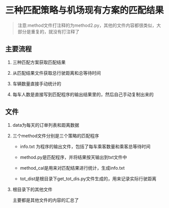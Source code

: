 # 三种匹配策略与机场现有方案的匹配结果

> 注意:method文件打注释的为method2.py，其他的文件内容都很类似，大部分是重复的，就没有打注释了

## 主要流程

1. 三种匹配方案获取匹配结果

2. 从匹配结果文件获取总行驶距离和总等待时间

3. 车辆数量直接手动统计的

4. 每车人数是直接写到匹配程序的输出结果里的，然后自己手动复制出来的

## 文件

1. data为每天的订单列表和距离数据

2. 三个method文件分别是三个策略的匹配程序

    * info.txt 为程序的输出文件，包括了每车乘客数量和乘客总等待时间
    
    * method.py是匹配程序，并将结果按天输出到txt文件中
    
    * method_cal是用来对匹配结果进行统计，生成info.txt
    
    * tot_dist是根目录下get_tot_dis.py文件生成的，用来记录实际行驶距离
 
3. 根目录下的其他文件

    主要都是其他文件的内容的汇总了